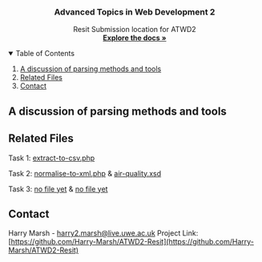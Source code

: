 <h3 align="center">Advanced Topics in Web Development 2</h3>

  <p align="center">
    Resit Submission location for ATWD2
    <br />
    <a href="https://github.com/Harry-Marsh/ATWD2-Resit"><strong>Explore the docs »</strong></a>
    <br />
  </p>
</p>

<!-- TABLE OF CONTENTS -->
<details open="open">
  <summary>Table of Contents</summary>
  <ol>
    <li>
      <a href="#a-discussion-of-parsing-methods-and-tools">A discussion of parsing methods and tools</a>
    </li>
    <li>
      <a href="#related-files">Related Files</a>
    </li>
    <li>
      <a href="#contact">Contact</a>
    </li>
  </ol>
</details>

<!-- A DISSCUSSION OF PARSING METHODS AND TOOLS -->
## A discussion of parsing methods and tools

<!-- RELATED FILES -->
## Related Files
Task 1:
<a href="https://github.com/Harry-Marsh/ATWD2-Resit/blob/main/extract-to-csv.php">extract-to-csv.php</a>
<br />

Task 2:
<a href="https://github.com/Harry-Marsh/ATWD2-Resit/blob/main/normalise-to-xml.php">normalise-to-xml.php</a>
 & 
<a href="https://github.com/Harry-Marsh/ATWD2-Resit/blob/main/air-quality.xsd">air-quality.xsd</a> 
<br />

Task 3:
<a href="https://github.com/Harry-Marsh/ATWD2-Resit/blob/main/normalise-to-xml.php">no file yet</a>
 & 
<a href="https://github.com/Harry-Marsh/ATWD2-Resit/blob/main/air-quality.xsd">no file yet</a> 
<br />

<!-- CONTACT -->
## Contact
Harry Marsh - harry2.marsh@live.uwe.ac.uk
Project Link: [https://github.com/Harry-Marsh/ATWD2-Resit](https://github.com/Harry-Marsh/ATWD2-Resit)
